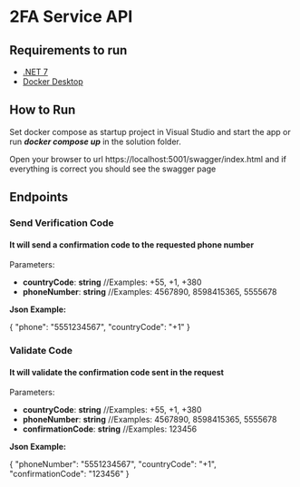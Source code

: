 # 2FA Service API

## Requirements to run

- [.NET 7](https://dotnet.microsoft.com/en-us/download/dotnet/7.0)
- [Docker Desktop](https://www.docker.com/products/docker-desktop/)

## How to Run
 Set docker compose as startup project in Visual Studio and start the app or run **_docker compose up_** in the solution folder.

Open your browser to url https://localhost:5001/swagger/index.html and if everything is correct you should see the swagger page


## Endpoints
### Send Verification Code
#### It will send a confirmation code to the requested phone number
Parameters:
- **countryCode**: **string** //Examples: +55, +1, +380 
- **phoneNumber**: **string** //Examples: 4567890, 8598415365, 5555678

**Json Example:** 

{
  "phone": "5551234567",
  "countryCode": "+1"
}


### Validate Code
#### It will validate the confirmation code sent in the request
Parameters:
- **countryCode**: **string** //Examples: +55, +1, +380 
- **phoneNumber**: **string** //Examples: 4567890, 8598415365, 5555678
- **confirmationCode**: **string** //Examples: 123456


**Json Example:** 

{
  "phoneNumber": "5551234567",
  "countryCode": "+1",
  "confirmationCode": "123456"
}
